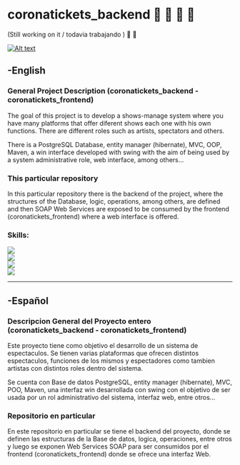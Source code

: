 # coronatickets_backend :construction_worker: :construction_worker: :construction: :construction:
(Still working on it / todavia trabajando ) :construction_worker: :construction:


[![Alt text](https://img.youtube.com/vi/7gln2J7ILmw/0.jpg)](https://www.youtube.com/watch?v=7gln2J7ILmw)


## -English

### General Project Description (coronatickets_backend - coronatickets_frontend)
The goal of this project is to develop a shows-manage system where you have many platforms that offer diferent shows each one with his own functions. There are different roles such as artists, spectators and others.

There is a PostgreSQL Database, entity manager (hibernate), MVC, OOP, Maven, a win interface developed with swing with the aim of being used by a system administrative role, web interface, among others...

### This particular repository
In this particular repository there is the backend of the project, where the structures of the Database, logic, operations, among others, are defined and then SOAP Web Services are exposed to be consumed by the frontend (coronatickets_frontend) where a web interface is offered.

### Skills:
[![](https://camo.githubusercontent.com/f6c777e8c5c9ae4a6331664dab0a10c4cc3a1895ac3ababcc39b53058ba145d2/68747470733a2f2f696d672e736869656c64732e696f2f7374617469632f76313f7374796c653d666f722d7468652d6261646765266d6573736167653d4a61766126636f6c6f723d303037333936266c6f676f3d4a617661266c6f676f436f6c6f723d464646464646266c6162656c3d)]()
</br>
[![](https://camo.githubusercontent.com/95a15266c9b093e9070410fa62c8dcba6611e79edd738e0ded7ec5b52541d6c4/68747470733a2f2f696d672e736869656c64732e696f2f7374617469632f76313f7374796c653d666f722d7468652d6261646765266d6573736167653d506f737467726553514c26636f6c6f723d343136394531266c6f676f3d506f737467726553514c266c6f676f436f6c6f723d464646464646266c6162656c3d)]()
</br>
[![](https://camo.githubusercontent.com/67b5b69be4a5a807bc1f147f79a9c302e98ec32d840fce4d0273876b0429463e/68747470733a2f2f696d672e736869656c64732e696f2f7374617469632f76313f7374796c653d666f722d7468652d6261646765266d6573736167653d45636c697073652b49444526636f6c6f723d324332323535266c6f676f3d45636c697073652b494445266c6f676f436f6c6f723d464646464646266c6162656c3d)]()
</br>
[![](https://camo.githubusercontent.com/8d0e8bf4a315e73ce23e6d5e3193279d53d066717f7f806d7af7305d9334e7cb/68747470733a2f2f696d672e736869656c64732e696f2f7374617469632f76313f7374796c653d666f722d7468652d6261646765266d6573736167653d426f6f74737472617026636f6c6f723d373935324233266c6f676f3d426f6f747374726170266c6f676f436f6c6f723d464646464646266c6162656c3d)]()


------------


## -Español

### Descripcion General del Proyecto entero (coronatickets_backend - coronatickets_frontend)
Este proyecto tiene como objetivo el desarrollo de un sistema de espectaculos.
Se tienen varias plataformas que ofrecen distintos espectaculos, funciones de los mismos y espectadores como tambien artistas con distintos roles dentro del sistema.

Se cuenta con Base de datos PostgreSQL, entity manager (hibernate), MVC, POO, Maven, una interfaz win desarrollada con swing con el objetivo de ser usada por un rol administrativo del sistema, interfaz web, entre otros...

### Repositorio en particular
En este repositorio en particular se tiene el backend del proyecto, donde se definen las estructuras de la Base de datos, logica, operaciones, entre otros y luego se exponen Web Services SOAP para ser consumidos por el frontend (coronatickets_frontend) donde se ofrece una interfaz Web.
